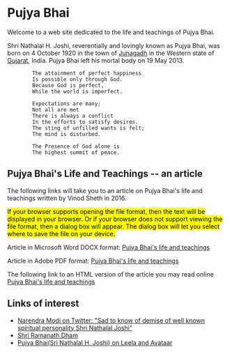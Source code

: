 # Pujya Bhai

Welcome to a web site dedicated to the life and teachings of Pujya Bhai.

Shri Nathalal H. Joshi, reverentially and lovingly known as Pujya Bhai, was born on 4 October 1920 in the town of [Junagadh]( https://en.wikipedia.org/wiki/Junagadh ) in the Western state of [Gujarat]( https://en.wikipedia.org/wiki/Gujarat ), India. Pujya Bhai left his mortal body on 19 May 2013.

```
		The attainment of perfect happiness
		Is possible only through God.
		Because God is perfect,
		While the world is imperfect.

		Expectations are many;
		Not all are met
		There is always a conflict
		In the efforts to satisfy desires.
		The sting of unfilled wants is felt;
		The mind is disturbed.

		The Presence of God alone is
		The highest summit of peace.
```

## Pujya Bhai's Life and Teachings -- an article

The following links will take you to an article on Pujya Bhai's life and teachings written by Vinod Sheth in 2016.

<mark>If your browser supports opening the file format, then the text will be displayed in your browser. Or if your browser does not support viewing the file format, then a dialog box will appear. The dialog box will let you select where to save the file on your device.</mark>

Article in Microsoft Word DOCX format:
[Pujya Bhai's life and teachings]( article-life-and-teachings/Pujya%20Bhai's%20Life%20and%20Teachings.docx )

Article in Adobe PDF format:
[Pujya Bhai's life and teachings]( article-life-and-teachings/Pujya_Bhai's_%20Life_and_Teachings.pdf )

The following link to an HTML version of the article you may read online
[Pujya Bhai's life and teachings]( article-life-and-teachings/PujyaBhaisLifeandTeachings.html)


## Links of interest

* [Narendra Modi on Twitter: "Sad to know of demise of well known spiritual personality Shri Nathalal Joshi"]( https://twitter.com/narendramodi/status/336158100727947265?lang=en )
* [Shri Ramanath Dham]( https://www.tripadvisor.com/Attraction_Review-g1156001-d10813003-Reviews-Shri_Ramanath_Dham-Gondal_Rajkot_District_Gujarat.html )
* [Pujya Bhai(Sri Nathalal H. Joshi) on Leela and Avataar]( https://www.youtube.com/watch?v=J-OQcVaRZCY )